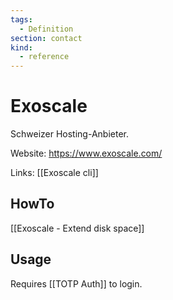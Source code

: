 ```yaml
---
tags:
  - Definition
section: contact
kind:
  - reference
---
```

# Exoscale

Schweizer Hosting-Anbieter.

Website: <https://www.exoscale.com/>

Links: [[Exoscale cli]]

## HowTo

[[Exoscale - Extend disk space]]

## Usage

Requires [[TOTP Auth]] to login.